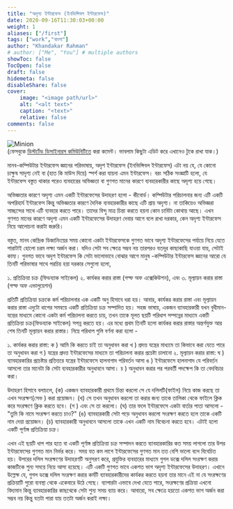 ```yaml
---
title: "অদৃশ্য ইন্টারফেস (ইনভিন্সিবল ইন্টারফেস)"
date: 2020-09-16T11:30:03+00:00
weight: 1
aliases: ["/first"]
tags: ["work","বাংলা"]
author: "Khandakar Rahman"
# author: ["Me", "You"] # multiple authors
showToc: false
TocOpen: false
draft: false
hidemeta: false
disableShare: false
cover:
    image: "<image path/url>"
    alt: "<alt text>"
    caption: "<text>"
    relative: false
comments: false
---
```

![Minion](https://zahidur59.github.io/myblog/post_1_1.webp)    
(ফেসবুকে [ডিস্টর্টেড ডিসাইনারস কমিউনিটিতে](https://www.facebook.com/groups/distortedesigners "Visit Distorted Designers group") করা কমেন্ট। ভাবলাম কিছুটা এডিট করে এখানেও টুকে রাখা যাক।) 

মানব-কম্পিউটার ইন্টারফেস জ্ঞানের পরিভাষায়, অদৃশ ইন্টারফেস (ইনভিন্সিবল ইন্টারফেস) এটা নয় যে, যে কোনো চাক্ষুষ সাদৃশ্য নেই বা (হাত কি মাউস দিয়ে) স্পর্শ করা যায়না এমন ইন্টারফেস। বরং সঠিক সংজ্ঞাটি হলো, যে ইন্টারফেস বস্তুত থাকার পরেও ব্যবহারের অভিজ্ঞতা বা গুণগত মানের কারণে ব্যবহারকারীর কাছে অদৃশ্য হয়ে গেছে। 


অভিজ্ঞতার কারণে অদৃশ্য এমন একটি ইন্টারফেসের উদাহরণ হলো - কীবোর্ড। কম্পিউটার পরিচালনার জন্য এটি একটি অপরিহার্য ইন্টারফেস কিন্তু অভিজ্ঞতার কারণে দৈনিক ব্যবহারকারীর কাছে এটি প্রায় অদৃশ্য। না তাকিয়েও অভিজ্ঞরা সাচ্ছন্দের সাথে এটি ব্যবহার করতে পারে। তাদের বিন্দু মাত্র চিন্তা করতে হয়না কোন চাবিটা কোথায় আছে। এখন গুণগত মানের কারণে অদৃশ্য এমন একটি ইন্টারফেসের উদাহরণ দেবার আগে বলে রাখা দরকার, কেন অদৃশ্য ইন্টারফেস নিয়ে আলোচনা করাটা জরুরি।


বস্তুত, মানব কেন্দ্রিক ডিজানিংয়ের সময় কোনো একটা ইন্টারফেসকে গুণগত ভাবে অদৃশ্য ইন্টারফেসের পর্যায়ে নিয়ে যেতে পারাটাই হোলো চরম লক্ষ্য অর্জন করা। যদিও সেটা সব ক্ষেত্রে সম্ভব নয় তারপরও যতদূর কাছাকাছি যাওয়া যায়, সেটাই কাম্য। গুনগত ভাবে অদৃশ ইন্টারফেস কি সেটা ভালোভাবে বোঝার আগে মানুষ -কম্পিউটার ইন্টারফেস জ্ঞানের আরো যে তিনটি পরিভাষার সাথে পরচিয় হয়া দরকার সেগুলো হলো,

১. প্রতিক্রিয়া চক্র (ফিডব্যাক সাইকেল)
২. কার্যকর করার রাস্তা (গল্ফ অফ এক্সেকিউশন), এবং 
৩. মূল্যায়ন করার রাস্তা (গল্ফ অফ এভালুয়েশন)



প্রতিটি প্রতিক্রিয়া চক্রকে কর্ম পরিচালনার এক একটি অনু হিসাবে ধরা হয়। আবার, কার্যকর করার রাস্তা এবং মূল্যায়ন করার রাস্তা এদুটো ধাপের সমন্বয়ে একটি প্রতিক্রিয়া চক্র সম্পাদিত হয়। সহজ ভাষায়, একজন ব্যাবহারকারী যখন বুধীমান-যন্তের মাধ্যমে কোনো একটা কর্ম পরিচালনা করতে চায়, তখন তাকে মূলত ছয়টি পরিধাপ সম্পন্নের মাধ্যমে একটি প্রতিক্রিয়া চক্র(ফিডব্যাক সাইকেল) সপন্ন করতে হয়। এর মধ্যে প্রথম তিনটি হলো কার্যকর করার রাস্তার অন্তর্গযুক্ত আর শেষ তিনটি মূল্যায়ন করার রাস্তার। নিম্নে পরিধাপ গুলি বর্ণনা করা হলো -

১. কার্যকর করার রাস্তা:
	ক ) আমি কি করতে চাই তা অনুধাবন করা
	খ ) প্রদত্ত যন্ত্রের মাধ্যমে তা কিভাবে করা যেতে পারে তা অনুধাবন করা
	গ ) যন্ত্রের প্রদত্ত ইন্টারফেসের মাধ্যমে তা পরিচালনা করার প্রচেষ্টা চালানো
২. মূল্যায়ন করার রাস্তা:
	ঘ ) ব্যাবহারকারির প্রচেষ্টার প্রতিত্তরে যন্ত্রের ইন্টারফেসে হালনাগাদ পরিবর্তন আসা
	ঙ ) ইন্টারফেসে হালনাগাদ যে পরিবর্তন আসলো তার মানেটা কি সেটা ব্যবহারকারীর অনুধাবনে আসা।
	চ ) অনুধাবন করার পর পরবর্তী পদক্ষেপ কি তা বেদবিচার করা।


উদাহরণ হিসাবে বলাচলে, (ক) একজন ব্যাবহারকারী প্রথমে চিন্তা করলো সে যে দলিলটি(ফাইল) নিয়ে কাজ করছে তা এখন সংরক্ষণ(সেভ ) করা প্ৰয়োজন। (খ) সে তখন অনুধাবন করলো তা করার জন্য তাকে তালিকা থেকে ফাইলে ক্লিক করে সংরক্ষণে ক্লিক করতে হবে। (গ ) এবং সে তা করলো। (ঘ) তার ফলে ইন্টারফেসে একটা বার্তার পাতা আসলো - "তুমি কি নামে সংরক্ষণ করতে চাও?" (ঙ) ব্যাবহারকারী সেটা পড়ে অনুধাবন করলো সংরক্ষণ করতে হলে তাকে একটি নাম দেয়া প্রয়োজন। (চ) ব্যাবহারকারী অনুধাবনে আসলো তাকে এখন একটি নাম বিবেচনা করতে হবে। এটাই হলো একটি পূর্ণাঙ্গ প্রতিক্রিয়া চক্র।

এখন এই ছয়টি ধাপ পার হতে বা একটি পূর্ণাঙ্গ প্রতিক্রিয়া চক্র সম্পাদন করতে ব্যাবহারকারির কত সময় লাগলো তার উপর ইন্টারফেসের গুণগত মান নির্ভর করে। সময় যত কম লাগে ইন্টারফেসের গুণগত মান তত বেশি ভালো বলে বিবেচিত হয়। উপরের দলিল সংরক্ষণের উদাহরণটি অনুসরণ করে, প্রযুক্তির ব্যবহারের মাধ্যমে গুগল ডক্সে দলিল সংরক্ষণ করার কাজটিকে শুন্য সময়ে নিয়ে আসা হয়েছে। এটি একটি গুণগত ভাবে একশত ভাগ অদৃশ্য ইন্টারফেসের উদাহরণ। এখানে উল্লেক্ষ যে, গুগল ডক্সে দলিল সংরক্ষণ করার কর্মটি ব্যাবহারকারীদের কার্যকর করতে হয়না তার মানে এই না যে সংরক্ষণের প্রক্রিয়াটি পুরো ব্যবস্থা থেকে একেবারে উঠে গেছে। ব্যাপারটা এভাবে দেখা যেতে পারে, সংরক্ষণের প্রক্রিয়া এখনো বিদ্যমান কিন্তু ব্যাবহারকারির কাছথেকে সেটা শুন্য সময় ব্যায় করে। আবারো, সব ক্ষেত্রে হয়তো একশত ভাগ অর্জন করা সম্ভব নয় কিন্তু যতটা পারা যায় ততটা অর্জন করাই লক্ষ্য।



